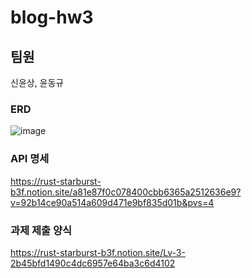 ﻿# blog-hw3

## 팀원
신윤상, 윤동규

### ERD
![image](https://github.com/Dsys1129/blog-hw3/assets/100118375/7af03460-6b5c-46d3-b43f-5589566b8c66)

### API 명세
https://rust-starburst-b3f.notion.site/a81e87f0c078400cbb6365a2512636e9?v=92b14ce90a514a609d471e9bf835d01b&pvs=4

### 과제 제출 양식
https://rust-starburst-b3f.notion.site/Lv-3-2b45bfd1490c4dc6957e64ba3c6d4102
